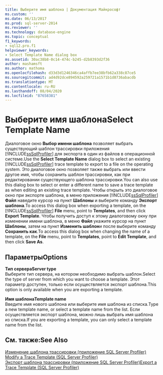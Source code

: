 ```yaml
---
title: Выберите имя шаблона | Документация Майкрософт
ms.custom: ''
ms.date: 06/13/2017
ms.prod: sql-server-2014
ms.reviewer: ''
ms.technology: database-engine
ms.topic: conceptual
f1_keywords:
- sql12.pro.f1
helpviewer_keywords:
- Select Template Name dialog box
ms.assetid: 30ac38b8-0c14-474c-b245-d2b8393d2f36
author: mashamsft
ms.author: mathoma
ms.openlocfilehash: d33d3d1246346ca4affb7ee38bfb62a338c87ce5
ms.sourcegitcommit: ad4d92dce894592a259721a1571b1d8736abacdb
ms.translationtype: MT
ms.contentlocale: ru-RU
ms.lasthandoff: 08/04/2020
ms.locfileid: "87658381"
---
```

# <a name="select-template-name"></a><span data-ttu-id="9e9ec-102">Выберите имя шаблона</span><span class="sxs-lookup"><span data-stu-id="9e9ec-102">Select Template Name</span></span>
  <span data-ttu-id="9e9ec-103">Диалоговое окно **Выбор имени шаблона** позволяет выбрать существующий шаблон трассировки приложения [!INCLUDE[ssSqlProfiler](../includes/sssqlprofiler-md.md)] для экспорта в один из файлов в операционной системе.</span><span class="sxs-lookup"><span data-stu-id="9e9ec-103">Use the **Select Template Name** dialog box to select an existing [!INCLUDE[ssSqlProfiler](../includes/sssqlprofiler-md.md)] trace template to export to a file on the operating system.</span></span> <span data-ttu-id="9e9ec-104">Это диалоговое окно позволяет также выбрать или ввести другое имя, чтобы сохранить шаблон трассировки, как при редактировании существующего шаблона трассировки.</span><span class="sxs-lookup"><span data-stu-id="9e9ec-104">You can also use this dialog box to select or enter a different name to save a trace template as when editing an existing trace template.</span></span> <span data-ttu-id="9e9ec-105">Чтобы открыть это диалоговое окно при экспорте шаблона, в меню приложения [!INCLUDE[ssSqlProfiler](../includes/sssqlprofiler-md.md)] **Файл** наведите курсор на пункт **Шаблоны** и выберите команду **Экспорт шаблона**.</span><span class="sxs-lookup"><span data-stu-id="9e9ec-105">To access this dialog box when exporting a template, on the [!INCLUDE[ssSqlProfiler](../includes/sssqlprofiler-md.md)] **File** menu, point to **Templates**, and then click **Export Template**.</span></span> <span data-ttu-id="9e9ec-106">Чтобы получить доступ к этому диалоговому окну при изменении имени шаблона, в меню **Файл** укажите курсор на пункт **Шаблоны**, затем на пункт **Изменить шаблон**и после выберите команду **Сохранить как**.</span><span class="sxs-lookup"><span data-stu-id="9e9ec-106">To access this dialog box when changing the name of a template, on the **File** menu, point to **Templates**, point to **Edit Template**, and then click **Save As**.</span></span>  
  
## <a name="options"></a><span data-ttu-id="9e9ec-107">Параметры</span><span class="sxs-lookup"><span data-stu-id="9e9ec-107">Options</span></span>  
 <span data-ttu-id="9e9ec-108">**Тип сервера**</span><span class="sxs-lookup"><span data-stu-id="9e9ec-108">**Server type**</span></span>  
 <span data-ttu-id="9e9ec-109">Выберите тип сервера, на котором необходимо выбрать шаблон.</span><span class="sxs-lookup"><span data-stu-id="9e9ec-109">Select the type of server from which you want to choose a template.</span></span> <span data-ttu-id="9e9ec-110">Этот параметр доступен, только если осуществляется экспорт шаблона.</span><span class="sxs-lookup"><span data-stu-id="9e9ec-110">This option is only available when you are exporting a template.</span></span>  
  
 <span data-ttu-id="9e9ec-111">**Имя шаблона**</span><span class="sxs-lookup"><span data-stu-id="9e9ec-111">**Template name**</span></span>  
 <span data-ttu-id="9e9ec-112">Введите имя нового шаблона или выберите имя шаблона из списка.</span><span class="sxs-lookup"><span data-stu-id="9e9ec-112">Type a new template name, or select a template name from the list.</span></span> <span data-ttu-id="9e9ec-113">Если осуществляется экспорт шаблона, можно лишь выбрать имя шаблона из списка.</span><span class="sxs-lookup"><span data-stu-id="9e9ec-113">If you are exporting a template, you can only select a template name from the list.</span></span>  
  
## <a name="see-also"></a><span data-ttu-id="9e9ec-114">См. также:</span><span class="sxs-lookup"><span data-stu-id="9e9ec-114">See Also</span></span>  
 <span data-ttu-id="9e9ec-115">[Изменение шаблона трассировки (приложение SQL Server Profiler)](modify-a-trace-template-sql-server-profiler.md) </span><span class="sxs-lookup"><span data-stu-id="9e9ec-115">[Modify a Trace Template &#40;SQL Server Profiler&#41;](modify-a-trace-template-sql-server-profiler.md) </span></span>  
 [<span data-ttu-id="9e9ec-116">Экспорт шаблона трассировки (приложение SQL Server Profiler)</span><span class="sxs-lookup"><span data-stu-id="9e9ec-116">Export a Trace Template &#40;SQL Server Profiler&#41;</span></span>](../tools/sql-server-profiler/export-a-trace-template-sql-server-profiler.md)  
  
  
